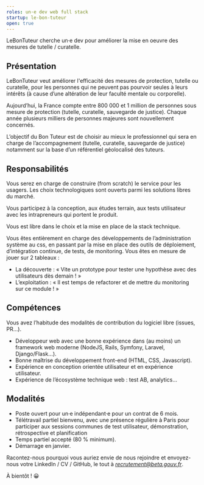 ```yaml
---
roles: un·e dev web full stack
startup: le-bon-tuteur
open: true
---
```


LeBonTuteur cherche un·e dev pour améliorer la mise en oeuvre des mesures de tutelle / curatelle.

<!--more-->

## Présentation

LeBonTuteur veut améliorer l'efficacité des mesures de protection, tutelle ou curatelle, pour les personnes qui ne peuvent pas pourvoir seules à leurs intérêts (à cause d’une altération de leur faculté mentale ou corporelle).

Aujourd’hui, la France compte entre 800 000 et 1 million de personnes sous mesure de protection (tutelle, curatelle, sauvegarde de justice). Chaque année plusieurs milliers de personnes majeures sont nouvellement concernés.

L’objectif du Bon Tuteur est de choisir au mieux le professionnel qui sera en charge de l’accompagnement (tutelle, curatelle, sauvegarde de justice) notamment sur la base d’un référentiel géolocalisé des tuteurs.

## Responsabilités

Vous serez en charge de construire (from scratch) le service pour les usagers. Les choix technologiques sont ouverts parmi les solutions libres du marché.

Vous participez à la conception, aux études terrain, aux tests utilisateur avec les intrapreneurs qui portent le produit.

Vous est libre dans le choix et la mise en place de la stack technique.

Vous êtes entièrement en charge des développements de l’administration système au css, en passant par la mise en place des outils de déploiement, d’intégration continue, de tests, de monitoring.
Vous êtes en mesure de jouer sur 2 tableaux :
- La découverte : « Vite un prototype pour tester une hypothèse avec des utilisateurs dès demain ! »
- L’exploitation : « Il est temps de refactorer et de mettre du monitoring sur ce module ! »

## Compétences

Vous avez l’habitude des modalités de contribution du logiciel libre (issues, PR…).

- Développeur web avec une bonne expérience dans (au moins) un framework web moderne (NodeJS, Rails, Symfony, Laravel, Django/Flask…).
- Bonne maîtrise du développement front-end (HTML, CSS, Javascript).
- Expérience en conception orientée utilisateur et en expérience utilisateur.
- Expérience de l’écosystème technique web : test AB, analytics…

## Modalités

- Poste ouvert pour un·e indépendant·e pour un contrat de 6 mois.
- Télétravail partiel bienvenu, avec une présence régulière à Paris pour participer aux sessions communes de test utilisateur, démonstration, rétrospective et planification
- Temps partiel accepté (80 % minimum).
- Démarrage en janvier.


Racontez-nous pourquoi vous auriez envie de nous rejoindre et envoyez-nous votre LinkedIn / CV / GitHub, le tout à *recrutement@beta.gouv.fr*.


À bientôt ! 😀
